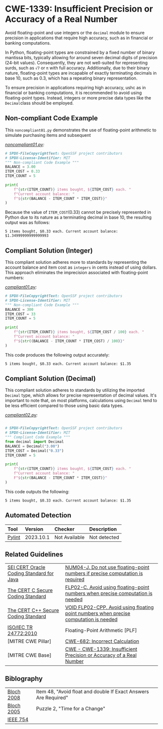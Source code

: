 # CWE-1339: Insufficient Precision or Accuracy of a Real Number

Avoid floating-point and use integers or the `decimal` module to ensure precision in applications that require high accuracy, such as in financial or banking computations.

In Python, floating-point types are constrained by a fixed number of binary mantissa bits, typically allowing for around seven decimal digits of precision (24-bit values). Consequently, they are not well-suited for representing surds, such as `√7` or `π` with full accuracy. Additionally, due to their binary nature, floating-point types are incapable of exactly terminating decimals in base 10, such as 0.3, which has a repeating binary representation.

To ensure precision in applications requiring high accuracy, ushc as in financial or banking computations, it is recommended to avoid using floating-point types. Instead, integers or more precise data types like the `Decimal`class should be employed.

## Non-compliant Code Example

This `noncompliant01.py` demonstrates the use of floating-point arithmetic to simulate purchasing items and subsequent

*[noncompliant01.py](noncompliant01.py):*

```py
# SPDX-FileCopyrightText: OpenSSF project contributors
# SPDX-License-Identifier: MIT
""" Non-compliant Code Example """
BALANCE = 3.00
ITEM_COST = 0.33
ITEM_COUNT = 5
 
print(
    f"{str(ITEM_COUNT)} items bought, ${ITEM_COST} each. "
    f"Current account balance: "
    f"${str(BALANCE - ITEM_COUNT * ITEM_COST)}"
)
```

Because the value of `ITEM_COST`(0.33) cannot be precisely represented in Python due to its nature as a terminating decimal in base 10, the resulting output was as follows:

```text
5 items bought, $0.33 each. Current account balance: $1.34999999999999993
```

## Compliant Solution (Integer)

This compliant solution adheres more to standards by representing the account balance and item cost as `integers` in cents instead of using dollars. This approach eliminates the imprecision associated with floating-point numbers:

*[compliant01.py](compliant01.py):*

```py
# SPDX-FileCopyrightText: OpenSSF project contributors
# SPDX-License-Identifier: MIT
""" Non-compliant Code Example """
BALANCE = 300
ITEM_COST = 33
ITEM_COUNT = 5
 
print(
    f"{str(ITEM_COUNT)} items bought, ${ITEM_COST / 100} each. "
    f"Current account balance: "
    f"${str((BALANCE - ITEM_COUNT * ITEM_COST) / 100)}"
)
```

This code produces the following output accurately:

```text
5 items bought, $0.33 each. Current account balance: $1.35
```

## Compliant Solution (Decimal)

This compliant solution adheres to standards by utilizing the imported `Decimal` type, which allows for precise representation of decimal values. It's important to note that, on most platforms, calculations using `Decimal` tend to be less efficient compared to those using basic data types.

*[compliant02.py](compliant02.py):*

```py

# SPDX-FileCopyrightText: OpenSSF project contributors
# SPDX-License-Identifier: MIT
""" Compliant Code Example """
from decimal import Decimal
BALANCE = Decimal("3.00")
ITEM_COST = Decimal("0.33")
ITEM_COUNT = 5
 
print(
    f"{str(ITEM_COUNT)} items bought, ${ITEM_COST} each. "
    f"Current account balance: "
    F"${str(BALANCE - ITEM_COUNT * ITEM_COST)}"
)
```

This code outputs the following:

```text
5 items bought, $0.33 each. Current account balance: $1.35
```

## Automated Detection

|Tool|Version|Checker|Description|
|:----|:----|:----|:----|
|[Pylint](https://pylint.pycqa.org/)|2023.10.1|Not Available|Not detected|

## Related Guidelines

|||
|:---|:---|
|[SEI CERT Oracle Coding Standard for Java](https://wiki.sei.cmu.edu/confluence/display/java/SEI+CERT+Oracle+Coding+Standard+for+Java?src=breadcrumbs)|[NUM04-J. Do not use floating-point numbers if precise computation is required](https://wiki.sei.cmu.edu/confluence/display/java/NUM04-J.+Do+not+use+floating-point+numbers+if+precise+computation+is+required)|
|[The CERT C Secure Coding Standard](https://wiki.sei.cmu.edu/confluence/display/c/SEI+CERT+C+Coding+Standard)|[FLP02-C. Avoid using floating-point numbers when precise computation is needed](https://wiki.sei.cmu.edu/confluence/display/c/FLP02-C.+Avoid+using+floating-point+numbers+when+precise+computation+is+needed)
|[The CERT C++ Secure Coding Standard](https://wiki.sei.cmu.edu/confluence/pages/viewpage.action?pageId=88046682) |[VOID FLP02-CPP. Avoid using floating point numbers when precise computation is needed](https://wiki.sei.cmu.edu/confluence/pages/viewpage.action?pageId=88046687)|
|[ISO/IEC TR 24772:2010](http://www.aitcnet.org/isai/)| Floating-Point Arithmetic [PLF]|
|[MITRE CWE Pillar]| [CWE-682: Incorrect Calculation](https://cwe.mitre.org/data/definitions/682.html)|
|[MITRE CWE Base]|[CWE - CWE-1339: Insufficient Precision or Accuracy of a Real Number](https://cwe.mitre.org/data/definitions/1339.html)|

## Biblography

|||
|:---|:---|
|[Bloch 2008](https://wiki.sei.cmu.edu/confluence/display/java/Rule+AA.+References#RuleAA.References-Bloch08)|Item 48, "Avoid float and double If Exact Answers Are Required"|
|[Bloch 2005](https://wiki.sei.cmu.edu/confluence/display/java/Rule+AA.+References#RuleAA.References-Bloch05)|Puzzle 2, "Time for a Change"|
|[IEEE 754](https://wiki.sei.cmu.edu/confluence/display/java/Rule+AA.+References#RuleAA.References-IEEE7542006)||
